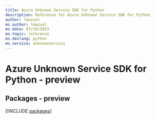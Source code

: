 ```yaml
---
title: Azure Unknown Service SDK for Python
description: Reference for Azure Unknown Service SDK for Python
author: lmazuel
ms.author: lmazuel
ms.data: 07/19/2023
ms.topic: reference
ms.devlang: python
ms.service: unknownservice
---
```

# Azure Unknown Service SDK for Python - preview
## Packages - preview
[!INCLUDE [packages](unknown-service-index.md)]